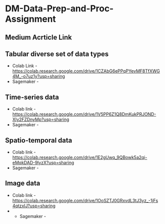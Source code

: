 # DM-Data-Prep-and-Proc-Assignment

## Medium Acrticle Link

## Tabular diverse set of data types
- Colab Link - https://colab.research.google.com/drive/1CZAbG6ePPqPYevMF8TfXWG4M_-o7uz1y?usp=sharing
- Sagemaker - 

## Time-series data
- Colab link - https://colab.research.google.com/drive/1V5PP6Z1Q8DmKukPRJOND-XIy2FZDnyMp?usp=sharing
- Sagemaker - 

## Spatio-temporal data
- Colab link - https://colab.research.google.com/drive/1E2gUwq_9QBowk5a2qi-eMqkDAD-9lyzX?usp=sharing
- Sagemaker - 

## Image data
- Colab link - https://colab.research.google.com/drive/1OoSZTJ0GRxvdL3tJ3yz_-1jFs4qtzxIJ?usp=sharing
- - Sagemaker - 
